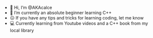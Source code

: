 - 👋 Hi, I’m @AKAcalce
- 🌱 I’m currently an absolute beginner learning C++
- 😖 If you have any tips and tricks for learning coding, let me know
- 💻 Currently learning from Youtube videos and a C++ book from my local library
